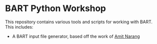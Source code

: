 # BART Python Workshop

This repository contains various tools and scripts for working with BART. This includes:

- A BART input file generator, based off the work of [Amit Narang](https://github.com/narang-amit)
